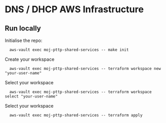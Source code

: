 # DNS / DHCP AWS Infrastructure

## Run locally

Initialise the repo: 
```shell
  aws-vault exec moj-pttp-shared-services -- make init
```

Create your workspace
```shell
  aws-vault exec moj-pttp-shared-services -- terraform workspace new "your-user-name"
```

Select your workspace
```shell
  aws-vault exec moj-pttp-shared-services -- terraform workspace select "your-user-name"
```

Select your workspace
```shell
  aws-vault exec moj-pttp-shared-services -- terraform apply
```
